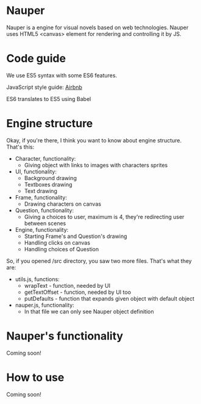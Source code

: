# Nauper
Nauper is a engine for visual novels based on web technologies.
Nauper uses HTML5 \<canvas> element for rendering and controlling it by JS.

# Code guide
We use ES5 syntax with some ES6 features.

JavaScript style guide: [Airbnb](https://github.com/airbnb/javascript/tree/master)

ES6 translates to ES5 using Babel

# Engine structure
Okay, if you're there, I think you want to know about engine structure.
That's this:
* Character, functionality:
  * Giving object with links to images with characters sprites
* UI, functionality:
  * Background drawing
  * Textboxes drawing
  * Text drawing
* Frame, functionality:
  * Drawing characters on canvas
* Question, functionality:
  * Giving a choices to user, maximum is 4, they're redirecting user between scenes
* Engine, functionality:
  * Starting Frame's and Question's drawing
  * Handling clicks on canvas
  * Handling choices of Question

So, if you opened /src directory, you saw two more files.
That's what they are:
* utils.js, functions:
  * wrapText - function, needed by UI
  * getTextOffset - function, needed by UI too
  * putDefaults - function that expands given object with default object
* nauper.js, functionality:
  * In that file we can only see Nauper object definition

# Nauper's functionality
Coming soon!

# How to use
Coming soon!
